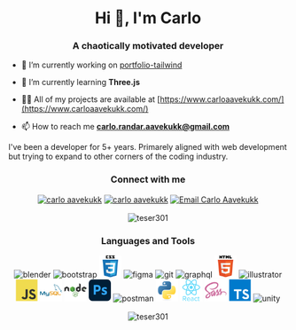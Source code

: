 <h1 align="center">Hi 👋, I'm Carlo</h1>
<h3 align="center">A chaotically motivated developer</h3>

- 🔭 I’m currently working on [portfolio-tailwind](https://github.com/Teser301/portfolio-tailwind)

- 🌱 I’m currently learning **Three.js**

- 👨‍💻 All of my projects are available at [https://www.carloaavekukk.com/](https://www.carloaavekukk.com/)

- 📫 How to reach me **carlo.randar.aavekukk@gmail.com**

<p>I've been a developer for 5+ years. Primarely aligned with web development but trying to expand to other corners of the coding industry.</p>

<h3 align="center">Connect with me</h3>
<p align="center">
  <a href="https://linkedin.com/in/carlo aavekukk" target="blank"><img align="center" src="https://raw.githubusercontent.com/rahuldkjain/github-profile-readme-generator/master/src/images/icons/Social/linked-in-alt.svg" alt="carlo aavekukk" height="30" width="40" /></a>
  <a href="https://fb.com/carlo aavekukk" target="blank"><img align="center" src="https://raw.githubusercontent.com/rahuldkjain/github-profile-readme-generator/master/src/images/icons/Social/facebook.svg" alt="carlo aavekukk" height="30" width="40" /></a>
  <a href="mailto:carlo.randar.aavekukk@gmail.com" target="_blank"><img align="center" src="https://cdn-icons-png.flaticon.com/512/732/732200.png" alt="Email Carlo Aavekukk" height="30" width="40" /></a>
</p>

<div align="center" dir="auto">
  <p><img align="center" src="https://github-readme-stats.vercel.app/api/top-langs?username=teser301&show_icons=true&locale=en&layout=compact" alt="teser301" /></p>
  <h3 align="center">Languages and Tools</h3>
  <p align="center" >
    <a href="https://www.blender.org/" target="_blank" rel="noreferrer" style="text-decoration: none;">
      <img src="https://download.blender.org/branding/community/blender_community_badge_white.svg" alt="blender" width="40" height="40" />
    </a>
    <a href="https://getbootstrap.com" target="_blank" rel="noreferrer" style="text-decoration: none;">
      <img src="https://getbootstrap.com/docs/5.0/assets/brand/bootstrap-logo-shadow.png" alt="bootstrap" width="40" height="40" />
    </a>
    <a href="https://www.w3schools.com/css/" target="_blank" rel="noreferrer" style="text-decoration: none;">
      <img src="https://raw.githubusercontent.com/devicons/devicon/master/icons/css3/css3-original-wordmark.svg" alt="css3" width="40" height="40" />
    </a>
    <a href="https://www.figma.com/" target="_blank" rel="noreferrer" style="text-decoration: none;">
      <img src="https://www.vectorlogo.zone/logos/figma/figma-icon.svg" alt="figma" width="40" height="40" />
    </a>
    <a href="https://git-scm.com/" target="_blank" rel="noreferrer" style="text-decoration: none;">
      <img src="https://www.vectorlogo.zone/logos/git-scm/git-scm-icon.svg" alt="git" width="40" height="40" />
    </a>
    <a href="https://graphql.org" target="_blank" rel="noreferrer" style="text-decoration: none;">
      <img src="https://www.vectorlogo.zone/logos/graphql/graphql-icon.svg" alt="graphql" width="40" height="40" />
    </a>
    <a href="https://www.w3.org/html/" target="_blank" rel="noreferrer" style="text-decoration: none;">
      <img src="https://raw.githubusercontent.com/devicons/devicon/master/icons/html5/html5-original-wordmark.svg" alt="html5" width="40" height="40" />
    </a>
    <a href="https://www.adobe.com/in/products/illustrator.html" target="_blank" rel="noreferrer" style="text-decoration: none;">
      <img src="https://www.vectorlogo.zone/logos/adobe_illustrator/adobe_illustrator-icon.svg" alt="illustrator" width="40" height="40" />
    </a>
    <a href="https://developer.mozilla.org/en-US/docs/Web/JavaScript" target="_blank" rel="noreferrer" style="text-decoration: none;">
      <img src="https://raw.githubusercontent.com/devicons/devicon/master/icons/javascript/javascript-original.svg" alt="javascript" width="40" height="40" />
    </a>
    <a href="https://www.mysql.com/" target="_blank" rel="noreferrer" style="text-decoration: none;">
      <img src="https://raw.githubusercontent.com/devicons/devicon/master/icons/mysql/mysql-original-wordmark.svg" alt="mysql" width="40" height="40" />
    </a>
    <a href="https://nodejs.org" target="_blank" rel="noreferrer" style="text-decoration: none;">
      <img src="https://raw.githubusercontent.com/devicons/devicon/master/icons/nodejs/nodejs-original-wordmark.svg" alt="nodejs" width="40" height="40" />
    </a>
    <a href="https://www.photoshop.com/en" target="_blank" rel="noreferrer" style="text-decoration: none;">
      <img src="https://raw.githubusercontent.com/devicons/devicon/master/icons/photoshop/photoshop-original.svg" alt="photoshop" width="40" height="40" />
    </a>
    <a href="https://postman.com" target="_blank" rel="noreferrer" style="text-decoration: none;">
      <img src="https://www.vectorlogo.zone/logos/getpostman/getpostman-icon.svg" alt="postman" width="40" height="40" />
    </a>
    <a href="https://www.python.org" target="_blank" rel="noreferrer" style="text-decoration: none;">
      <img src="https://raw.githubusercontent.com/devicons/devicon/master/icons/python/python-original.svg" alt="python" width="40" height="40" />
    </a>
    <a href="https://reactjs.org/" target="_blank" rel="noreferrer" style="text-decoration: none;">
      <img src="https://raw.githubusercontent.com/devicons/devicon/master/icons/react/react-original-wordmark.svg" alt="react" width="40" height="40" />
    </a>
    <a href="https://sass-lang.com" target="_blank" rel="noreferrer" style="text-decoration: none;">
      <img src="https://raw.githubusercontent.com/devicons/devicon/master/icons/sass/sass-original.svg" alt="sass" width="40" height="40" />
    </a>
    <a href="https://www.typescriptlang.org/" target="_blank" rel="noreferrer" style="text-decoration: none;">
      <img src="https://raw.githubusercontent.com/devicons/devicon/master/icons/typescript/typescript-original.svg" alt="typescript" width="40" height="40" />
    </a>
    <a href="https://unity.com/" target="_blank" rel="noreferrer" style="text-decoration: none;">
      <img src="https://www.vectorlogo.zone/logos/unity3d/unity3d-icon.svg" alt="unity" width="40" height="40" />
    </a>
  </p>
<p><img align="center" src="https://github-readme-streak-stats.herokuapp.com/?user=teser301&" alt="teser301" /></p>

</div>
